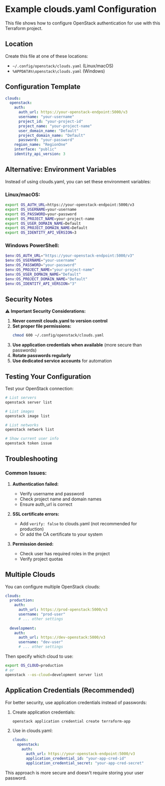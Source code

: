 # Example clouds.yaml Configuration

This file shows how to configure OpenStack authentication for use with this Terraform project.

## Location

Create this file at one of these locations:
- `~/.config/openstack/clouds.yaml` (Linux/macOS)
- `%APPDATA%\openstack\clouds.yaml` (Windows)

## Configuration Template

```yaml
clouds:
  openstack:
    auth:
      auth_url: https://your-openstack-endpoint:5000/v3
      username: "your-username"
      project_id: "your-project-id"
      project_name: "your-project-name"
      user_domain_name: "Default"
      project_domain_name: "Default"
      password: "your-password"
    region_name: "RegionOne"
    interface: "public"
    identity_api_version: 3
```

## Alternative: Environment Variables

Instead of using clouds.yaml, you can set these environment variables:

### Linux/macOS:
```bash
export OS_AUTH_URL=https://your-openstack-endpoint:5000/v3
export OS_USERNAME=your-username
export OS_PASSWORD=your-password
export OS_PROJECT_NAME=your-project-name
export OS_USER_DOMAIN_NAME=Default
export OS_PROJECT_DOMAIN_NAME=Default
export OS_IDENTITY_API_VERSION=3
```

### Windows PowerShell:
```powershell
$env:OS_AUTH_URL="https://your-openstack-endpoint:5000/v3"
$env:OS_USERNAME="your-username"
$env:OS_PASSWORD="your-password"
$env:OS_PROJECT_NAME="your-project-name"
$env:OS_USER_DOMAIN_NAME="Default"
$env:OS_PROJECT_DOMAIN_NAME="Default"
$env:OS_IDENTITY_API_VERSION="3"
```

## Security Notes

⚠️ **Important Security Considerations:**

1. **Never commit clouds.yaml to version control**
2. **Set proper file permissions:**
   ```bash
   chmod 600 ~/.config/openstack/clouds.yaml
   ```
3. **Use application credentials when available** (more secure than passwords)
4. **Rotate passwords regularly**
5. **Use dedicated service accounts** for automation

## Testing Your Configuration

Test your OpenStack connection:

```bash
# List servers
openstack server list

# List images
openstack image list

# List networks
openstack network list

# Show current user info
openstack token issue
```

## Troubleshooting

### Common Issues:

1. **Authentication failed:**
   - Verify username and password
   - Check project name and domain names
   - Ensure auth_url is correct

2. **SSL certificate errors:**
   - Add `verify: false` to clouds.yaml (not recommended for production)
   - Or add the CA certificate to your system

3. **Permission denied:**
   - Check user has required roles in the project
   - Verify project quotas

## Multiple Clouds

You can configure multiple OpenStack clouds:

```yaml
clouds:
  production:
    auth:
      auth_url: https://prod-openstack:5000/v3
      username: "prod-user"
      # ... other settings
      
  development:
    auth:
      auth_url: https://dev-openstack:5000/v3
      username: "dev-user"
      # ... other settings
```

Then specify which cloud to use:
```bash
export OS_CLOUD=production
# or
openstack --os-cloud=development server list
```

## Application Credentials (Recommended)

For better security, use application credentials instead of passwords:

1. Create application credentials:
   ```bash
   openstack application credential create terraform-app
   ```

2. Use in clouds.yaml:
   ```yaml
   clouds:
     openstack:
       auth:
         auth_url: https://your-openstack-endpoint:5000/v3
         application_credential_id: "your-app-cred-id"
         application_credential_secret: "your-app-cred-secret"
   ```

This approach is more secure and doesn't require storing your user password.
